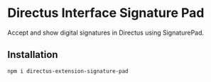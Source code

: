 # Directus Interface Signature Pad

Accept and show digital signatures in Directus using SignaturePad.

## Installation
```
npm i directus-extension-signature-pad
```
